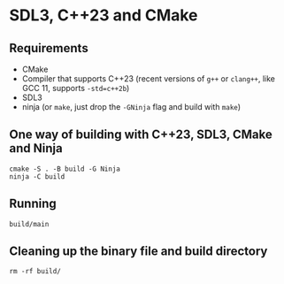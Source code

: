 SDL3, C++23 and CMake
=====================

Requirements
------------

* CMake
* Compiler that supports C++23 (recent versions of `g++` or `clang++`, like GCC 11, supports `-std=c++2b`)
* SDL3
* ninja (or `make`, just drop the `-GNinja` flag and build with `make`)

One way of building with C++23, SDL3, CMake and Ninja
-----------------------------------------------------

    cmake -S . -B build -G Ninja
    ninja -C build

Running
-------

    build/main

Cleaning up the binary file and build directory
-----------------------------------------------

    rm -rf build/
